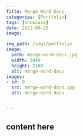```yaml
---
Title: Merge Word Docs
categories: [Portfolio]
tags: [showcase]
date: 2022-09-29
image:

img_path: /imgs/portfolio
image:
  path: merge-word-docs.jpg
  width: 3840
  height: 2160
  alt: merge-word-docs
images:
- id: 0
  src: merge-word-docs.jpg
  alt: merge-word-docs


---
```


## content here
